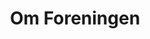 ---
aliases: [ "posts", "articles", "blog", "showcase", "docs" ]
title: "Om Foreningen"      # first header on the page
# author = "author"
description: "Informasjon om Foreningen"
tags: [ "index" ]
---